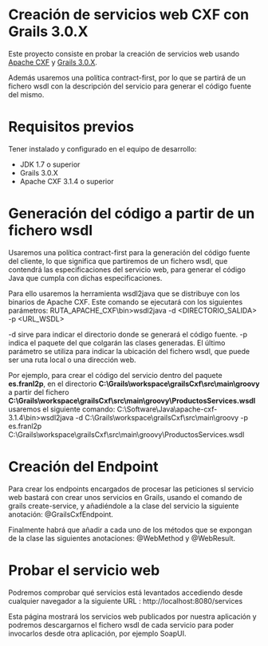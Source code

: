 Creación de servicios web CXF con Grails 3.0.X
=======

Este proyecto consiste en probar la creación de servicios web usando [Apache CXF](http://cxf.apache.org/) y [Grails 3.0.X](https://grails.org/).

Además usaremos una política contract-first, por lo que se partirá de un fichero wsdl con la descripción del servicio para generar el código fuente del mismo.

Requisitos previos
======

Tener instalado y configurado en el equipo de desarrollo:
* JDK 1.7 o superior
* Grails 3.0.X
* Apache CXF 3.1.4 o superior

Generación del código a partir de un fichero wsdl
=====

Usaremos una política contract-first para la generación del código fuente del cliente, lo que significa que partiremos de un fichero wsdl, que contendrá las especificaciones del servicio web, para generar el código Java que cumpla con dichas especificaciones.

Para ello usaremos la herramienta wsdl2java que se distribuye con los binarios de Apache CXF. Este comando se ejecutará con los siguientes parámetros:
RUTA_APACHE_CXF\bin>wsdl2java -d <DIRECTORIO_SALIDA> -p <PAQUETE> <URL_WSDL>

-d sirve para indicar el directorio donde se generará el código fuente.
-p indica el paquete del que colgarán las clases generadas.
El último parámetro se utiliza para indicar la ubicación del fichero wsdl, que puede ser una ruta local o una dirección web.

Por ejemplo, para crear el código del servicio dentro del paquete **es.franl2p**, en el directorio **C:\Grails\workspace\grailsCxf\src\main\groovy** a partir del fichero **C:\Grails\workspace\grailsCxf\src\main\groovy\ProductosServices.wsdl** usaremos el siguiente comando:
C:\Software\Java\apache-cxf-3.1.4\bin>wsdl2java -d C:\Grails\workspace\grailsCxf\src\main\groovy -p es.franl2p C:\Grails\workspace\grailsCxf\src\main\groovy\ProductosServices.wsdl

Creación del Endpoint
=====
Para crear los endpoints encargados de procesar las peticiones sl servicio web bastará con crear unos servicios en Grails, usando el comando de grails create-service, y añadiéndole a la clase del servicio la siguiente anotación: @GrailsCxfEndpoint.

Finalmente habrá que añadir a cada uno de los métodos que se expongan de la clase las siguientes anotaciones: @WebMethod y @WebResult.

Probar el servicio web
=====
Podremos comprobar qué servicios está levantados accediendo desde cualquier navegador a la siguiente URL : http://localhost:8080/services

Esta página mostrará los servicios web publicados por nuestra aplicación y podremos descargarnos el fichero wsdl de cada servicio para poder invocarlos desde otra aplicación, por ejemplo SoapUI.
